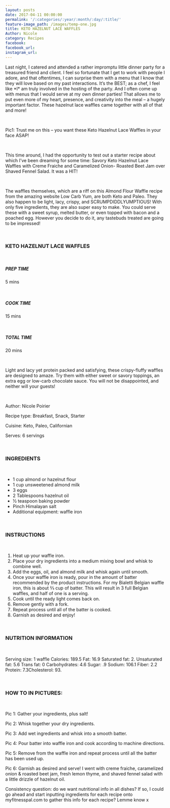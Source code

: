 ```yaml
---
layout: posts
date: 2017-04-11 00:00:00
permalink: '/:categories/:year/:month/:day/:title/'
feature-image_path: /images/temp-one.jpg
title: KETO HAZELNUT LACE WAFFLES
Author: Nicole
category: Recipes
facebook:
facebook_url:
instagram_url:
---
```


Last night, I catered and attended a rather impromptu little dinner party for a treasured friend and client. I feel so fortunate that I get to work with people I adore, and that oftentimes, I can surprise them with a menu that I know that they will love based on my past interactions. It’s the BEST; as a chef, I feel like \*I\* am truly involved in the hosting of the party. And I often come up with menus that I would serve at my own dinner parties! That allows me to put even more of my heart, presence, and creativity into the meal – a hugely important factor. These hazelnut lace waffles came together with all of that and more!

&nbsp;

Pic1: Trust me on this – you want these Keto Hazelnut Lace Waffles in your face ASAP!

&nbsp;

This time around, I had the opportunity to test out a starter recipe about which I’ve been dreaming for some time: Savory Keto Hazelnut Lace Waffles with Creme Fraiche and Caramelized Onion- Roasted Beet Jam over Shaved Fennel Salad. It was a HIT!

&nbsp;

The waffles themselves, which are a riff on this Almond Flour Waffle recipe from the amazing website Low Carb Yum, are both Keto and Paleo. They also happen to be light, lacy, crispy, and SCRUMPDIDDLYUMPTIOUS! With only five ingredients, they are also super easy to make. You could serve these with a sweet syrup, melted butter, or even topped with bacon and a poached egg. However you decide to do it, any tastebuds treated are going to be impressed!

&nbsp;

### KETO HAZELNUT LACE WAFFLES

&nbsp;

##### PREP TIME

5 mins

&nbsp;

##### COOK TIME

15 mins

&nbsp;

##### TOTAL TIME

20 mins

&nbsp;

Light and lacy yet protein packed and satisfying, these crispy-fluffy waffles are designed to amaze. Try them with either sweet or savory toppings, an extra egg or low-carb chocolate sauce. You will not be disappointed, and neither will your guests!

&nbsp;

Author: Nicole Poirier

Recipe type: Breakfast, Snack, Starter

Cuisine: Keto, Paleo, Californian

Serves: 6 servings

&nbsp;

### INGREDIENTS

&nbsp;

* 1 cup almond or hazelnut flour
* 1 cup unsweetened almond milk
* 3 eggs
* 2 Tablespoons hazelnut oil
* ½ teaspoon baking powder
* Pinch Himalayan salt
* Additional equipment: waffle iron

&nbsp;

### INSTRUCTIONS

&nbsp;

1. Heat up your waffle iron.
2. Place your dry ingredients into a medium mixing bowl and whisk to combine well.
3. Add the eggs, oil, and almond milk and whisk again until smooth.
4. Once your waffle iron is ready, pour in the amount of batter recommended by the product instructions. For my Bialetti Belgian waffle iron, this is about ⅔ cup of batter. This will result in 3 full Belgian waffles, and half of one is a serving.
5. Cook until the ready light comes back on.
6. Remove gently with a fork.
7. Repeat process until all of the batter is cooked.
8. Garnish as desired and enjoy!

&nbsp;

### NUTRITION INFORMATION

&nbsp;

Serving size: 1 waffle Calories: 189.5 Fat: 16.9 Saturated fat: 2. Unsaturated fat: 5.6 Trans fat: 0 Carbohydrates: 4.6 Sugar: .9 Sodium: 106.1 Fiber: 2.2 Protein: 7.3Cholesterol: 93.

&nbsp;

### HOW TO IN PICTURES:

&nbsp;

Pic 1: Gather your ingredients, plus salt!

Pic 2: Whisk together your dry ingredients.

Pic 3: Add wet ingredients and whisk into a smooth batter.

Pic 4: Pour batter into waffle iron and cook according to machine directions.

Pic 5: Remove from the waffle iron and repeat process until all the batter has been used up.

Pic 6: Garnish as desired and serve! I went with creme fraiche, caramelized onion & roasted beet jam, fresh lemon thyme, and shaved fennel salad with a little drizzle of hazelnut oil.

Consistency question: do we want nutritional info in all dishes? If so, I could go ahead and start inputting ingredients for each recipe onto myfitnesspal.com to gather this info for each recipe? Lemme know x